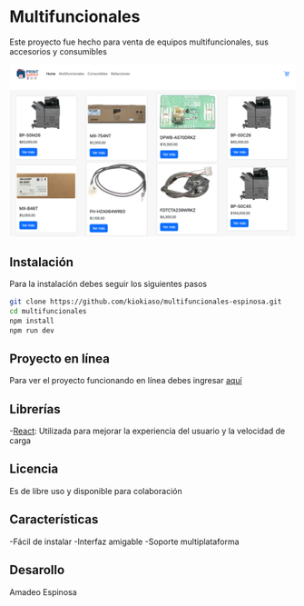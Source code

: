 # Multifuncionales

Este proyecto fue  hecho para venta de equipos multifuncionales, sus accesorios y consumibles

![captura](/public/principal.png)

## Instalación
Para la instalación debes seguir los siguientes pasos

```bash
git clone https://github.com/kiokiaso/multifuncionales-espinosa.git
cd multifuncionales
npm install
npm run dev
```
## Proyecto en línea
Para ver el proyecto funcionando en línea debes ingresar [aquí](https://grupoexi.com)

## Librerías
-[React](https://react.org): Utilizada para mejorar la experiencia del usuario y la velocidad de carga

## Licencia
Es de libre uso y disponible para colaboración

## Características
-Fácil de instalar
-Interfaz amigable
-Soporte multiplataforma

## Desarollo
Amadeo Espinosa

